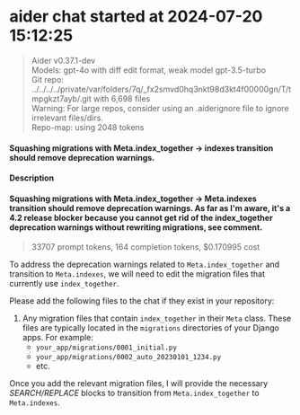 
# aider chat started at 2024-07-20 15:12:25

> Aider v0.37.1-dev  
> Models: gpt-4o with diff edit format, weak model gpt-3.5-turbo  
> Git repo: ../../../../private/var/folders/7q/_fx2smvd0hq3nkt98d3kt4f00000gn/T/tmpgkzt7ayb/.git with 6,698 files  
> Warning: For large repos, consider using an .aiderignore file to ignore irrelevant files/dirs.  
> Repo-map: using 2048 tokens  

#### Squashing migrations with Meta.index_together -> indexes transition should remove deprecation warnings.  
#### Description  
#### 	  
#### Squashing migrations with Meta.index_together -> Meta.indexes transition should remove deprecation warnings. As far as I'm aware, it's a 4.2 release blocker because you cannot get rid of the index_together deprecation warnings without rewriting migrations, see comment.  
> 33707 prompt tokens, 164 completion tokens, $0.170995 cost  

To address the deprecation warnings related to `Meta.index_together` and transition to `Meta.indexes`, we will need to edit the migration files that currently use `index_together`.

Please add the following files to the chat if they exist in your repository:

1. Any migration files that contain `index_together` in their `Meta` class. These files are typically located in the `migrations` directories of your Django apps. For example:
   - `your_app/migrations/0001_initial.py`
   - `your_app/migrations/0002_auto_20230101_1234.py`
   - etc.

Once you add the relevant migration files, I will provide the necessary *SEARCH/REPLACE* blocks to transition from `Meta.index_together` to `Meta.indexes`.

